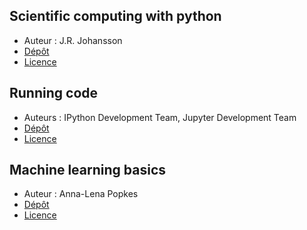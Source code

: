 Scientific computing with python
---

- Auteur : J.R. Johansson
- [Dépôt](https://github.com/jrjohansson/scientific-python-lectures)
- [Licence](https://creativecommons.org/licenses/by/3.0/)

Running code
---

- Auteurs : IPython Development Team, Jupyter Development Team
- [Dépôt](https://github.com/jupyter/notebook/)
- [Licence](https://github.com/jupyter/notebook/blob/master/COPYING.md)

Machine learning basics
---

- Auteur : Anna-Lena Popkes
- [Dépôt](https://github.com/zotroneneis/machine_learning_basics)
- [Licence](https://github.com/zotroneneis/machine_learning_basics/blob/master/LICENSE)

